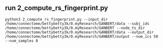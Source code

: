 ## run 2_compute_rs_fingerprint.py
`python3 2_compute_rs_fingerprint.py --input_dir /home/connectome/bettybetty3k/0.myResearch/GANBERT/data --subj_ids /home/connectome/bettybetty3k/0.myResearch/GANBERT --node_ts_dir /home/connectome/bettybetty3k/0.myResearch/GANBERT/data --output_dir /home/connectome/bettybetty3k/0.myResearch/GANBERT/output --num_ics 50 --num_samples 8`
